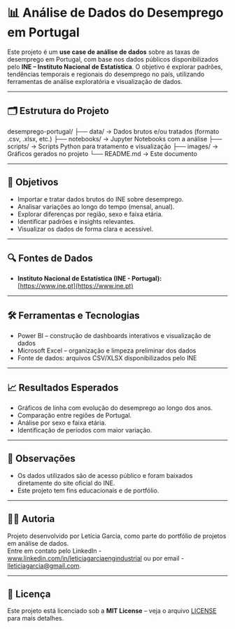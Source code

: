 # 📊 Análise de Dados do Desemprego em Portugal

Este projeto é um **use case de análise de dados** sobre as taxas de desemprego em Portugal, com base nos dados públicos disponibilizados pelo **INE – Instituto Nacional de Estatística**. O objetivo é explorar padrões, tendências temporais e regionais do desemprego no país, utilizando ferramentas de análise exploratória e visualização de dados.

---

## 🗂️ Estrutura do Projeto
desemprego-portugal/
├── data/ → Dados brutos e/ou tratados (formato .csv, .xlsx, etc.)
├── notebooks/ → Jupyter Notebooks com a análise
├── scripts/ → Scripts Python para tratamento e visualização
├── images/ → Gráficos gerados no projeto
└── README.md → Este documento

---

## 🎯 Objetivos

- Importar e tratar dados brutos do INE sobre desemprego.
- Analisar variações ao longo do tempo (mensal, anual).
- Explorar diferenças por região, sexo e faixa etária.
- Identificar padrões e insights relevantes.
- Visualizar os dados de forma clara e acessível.

---

## 🔍 Fontes de Dados

- **Instituto Nacional de Estatística (INE - Portugal):**  
  [https://www.ine.pt](https://www.ine.pt)

---

## 🛠️ Ferramentas e Tecnologias

- Power BI – construção de dashboards interativos e visualização de dados
- Microsoft Excel – organização e limpeza preliminar dos dados
- Fonte de dados: arquivos CSV/XLSX disponibilizados pelo INE

---

## 📈 Resultados Esperados

- Gráficos de linha com evolução do desemprego ao longo dos anos.
- Comparação entre regiões de Portugal.
- Análise por sexo e faixa etária.
- Identificação de períodos com maior variação.

---

## 📌 Observações

- Os dados utilizados são de acesso público e foram baixados diretamente do site oficial do INE.
- Este projeto tem fins educacionais e de portfólio.

---

## 👩‍💻 Autoria

Projeto desenvolvido por Letícia Garcia, como parte do portfólio de projetos em análise de dados.  
Entre em contato pelo LinkedIn - www.linkedin.com/in/leticiagarciaengindustrial ou por email - lleticiagarcia@gmail.com.

---

## 📄 Licença

Este projeto está licenciado sob a **MIT License** – veja o arquivo [LICENSE](LICENSE) para mais detalhes.
